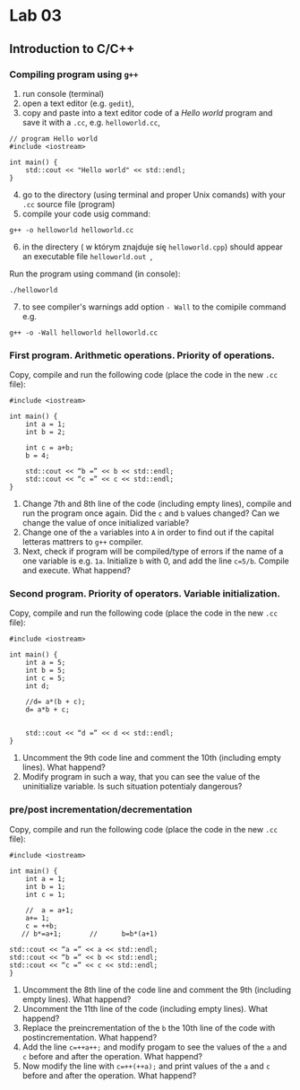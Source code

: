 # Lab 03

## Introduction to C/C++

### Compiling program using `g++`
1. run console (terminal)
2. open a text editor (e.g. `gedit`),
3. copy and paste into a text editor code of a *Hello world* program and save it with a `.cc`, e.g. `helloworld.cc`,
```
// program Hello world
#include <iostream>

int main() {
    std::cout << "Hello world" << std::endl;
}
```
4. go to the directory (using terminal and proper Unix comands) with your `.cc` source file (program) 
5. compile your code usig command:

`g++ -o helloworld helloworld.cc`

6. in the directery ( w którym znajduje się `helloworld.cpp`) should appear an executable file `helloworld.out `, 

Run the program using command (in console):

 `./helloworld`
 
7. to see compiler's warnings add option `- Wall` to the comipile command e.g.

`g++ -o -Wall helloworld helloworld.cc` 

 ### First program. Arithmetic operations. Priority of operations.

Copy, compile and run the following code (place the code in the new `.cc` file):
```
#include <iostream>

int main() {
    int a = 1;
    int b = 2;
		
    int c = a+b;
    b = 4;
		
    std::cout << “b =” << b << std::endl;
    std::cout << “c =” << c << std::endl;
}
```
1. Change 7th and 8th line of the code (including empty lines), compile and run the program once again.
Did the `c` and `b` values changed? Can we change the value of once initialized variable?
2. Change one of the `a` variables into `A` in order to find out if the capital letteras mattrers to `g++` compiler.
3. Next, check if program will be compiled/type of errors if the name of a one variable is e.g. `1a`.
Initialize `b` with 0, and add the line `c=5/b`. Compile and execute. What happend? 

### Second program. Priority of operators. Variable initialization.
Copy, compile and run the following code (place the code in the new `.cc` file):
```
#include <iostream>

int main() {
    int a = 5;
    int b = 5;
    int c = 5;
    int d;
      
    //d= a*(b + c);     
    d= a*b + c;
    
        
    std::cout << “d =” << d << std::endl;
}
```
1. Uncomment the 9th code line and comment the 10th (including empty lines). What happend? 
2. Modify program in such a way, that you can see the value of the uninitialize variable.
Is such situation potentialy dangerous?

### pre/post incrementation/decrementation

Copy, compile and run the following code (place the code in the new `.cc` file):
```
#include <iostream>

int main() {
    int a = 1;
    int b = 1;
	int c = 1;
	
    //	a = a+1;
    a+= 1;
    c = ++b;
   // b*=a+1;		//	    b=b*(a+1)
		
std::cout << “a =” << a << std::endl;
std::cout << “b =” << b << std::endl;
std::cout << “c =” << c << std::endl;
}
```
1. Uncomment the 8th line of the code line and comment the 9th (including empty lines). What happend? 
2. Uncomment the 11th line of the code (including empty lines). What happend? 
3. Replace the preincrementation of the `b` the 10th line of the code with postincrementation. What happend? 
4. Add the line `c=++a++;` and modify progam to see the values of the `a` and `c` before and after the operation. What happend? 
5. Now modify the line with `c=++(++a);` and print values of the `a` and `c` before and after the operation. What happend? 

